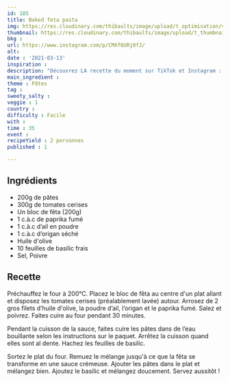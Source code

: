 ```yaml
---
id: 185
title: Baked feta pasta
img: https://res.cloudinary.com/thibaults/image/upload/t_optimisation/v1615660332/Recipes/20210313_baked_feta_pasta.jpg
thumbnail: https://res.cloudinary.com/thibaults/image/upload/t_thumbnail_josie/v1615660332/Recipes/20210313_baked_feta_pasta.jpg
bkg : 
url: https://www.instagram.com/p/CMXf6URj0fJ/
alt: 
date : '2021-03-13'
inspiration : 
description: "Découvrez LA recette du moment sur TikTok et Instagram : des pâtes avec une sauce à la fêta"
main_ingredient : 
theme : Pâtes
tag : 
sweety_salty : 
veggie : 1
country : 
difficulty : Facile
with : 
time : 35
event : 
recipeYield : 2 personnes
published : 1

---
```


## Ingrédients
 - 200g de pâtes
 - 300g de tomates cerises
 - Un bloc de fêta (200g)
 - 1 c.à.c de paprika fumé
 - 1 c.à.c d’ail en poudre
 - 1 c.à.c d’origan séché
 - Huile d'olive
 - 10 feuilles de basilic frais
 - Sel, Poivre

## Recette
Préchauffez le four à 200°C. Placez le bloc de fêta au centre d'un plat allant et disposez les tomates cerises (préalablement lavée) autour. Arrosez de 2 gros filets d’huile d'olive, la poudre d’ail, l’origan et le paprika fumé. Salez et poivrez. Faites cuire au four pendant 30 minutes.

Pendant la cuisson de la sauce, faites cuire les pâtes dans de l’eau bouillante selon les instructions sur le paquet. Arrêtez la cuisson quand elles sont al dente. Hachez les feuilles de basilic.

Sortez le plat du four. Remuez le mélange jusqu'à ce que la fêta se transforme en une sauce crémeuse. Ajouter les pâtes dans le plat et mélangez bien. Ajoutez le basilic et mélangez doucement. Servez aussitôt !